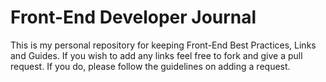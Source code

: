 # Front-End Developer Journal

This is my personal repository for keeping Front-End Best Practices, Links and Guides. If you wish to add any links feel free to fork and give a pull request. If you do, please follow the guidelines on adding a request.
